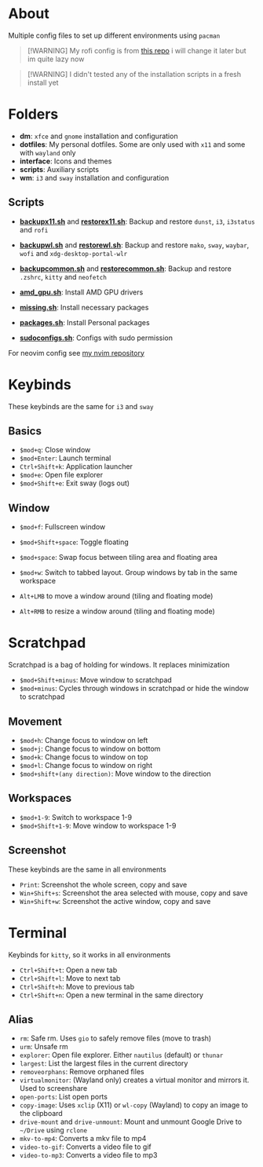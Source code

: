 # About
Multiple config files to set up different environments using `pacman`

>[!WARNING] My rofi config is from [this repo](https://github.com/sayoohnara/bspwm-dots)
> i will change it later but im quite lazy now

>[!WARNING] I didn't tested any of the installation scripts in a fresh install yet

# Folders
- **dm**: `xfce` and `gnome` installation and configuration
- **dotfiles**: My personal dotfiles. Some are only used with `x11` and some with `wayland` only
- **interface**: Icons and themes
- **scripts**: Auxiliary scripts
- **wm**: `i3` and `sway` installation and configuration

## Scripts
- **[backupx11.sh](dotfiles/backupx11.sh)** and **[restorex11.sh](dotfiles/restorex11.sh)**: Backup and restore `dunst`, `i3`, `i3status` and `rofi`
- **[backupwl.sh](dotfiles/backupwl.sh)** and **[restorewl.sh](dotfiles/restorewl.sh)**: Backup and restore `mako`, `sway`, `waybar`, `wofi` and `xdg-desktop-portal-wlr`
- **[backupcommon.sh](dotfiles/backupcommon.sh)** and **[restorecommon.sh](dotfiles/restorecommon.sh)**: Backup and restore `.zshrc`, `kitty` and `neofetch`

- **[amd_gpu.sh](scripts/amd_gpu.sh)**: Install AMD GPU drivers
- **[missing.sh](scripts/missing.sh)**: Install necessary packages
- **[packages.sh](scripts/packages.sh)**: Install Personal packages
- **[sudoconfigs.sh](scripts/sudoconfigs.sh)**: Configs with sudo permission

For neovim config see [my nvim repository](https://github.com/vaaako/nvim)

# Keybinds
These keybinds are the same for `i3` and `sway`

## Basics
- `$mod+q`: Close window
- `$mod+Enter`: Launch terminal
- `Ctrl+Shift+k`: Application launcher
- `$mod+e`: Open file explorer
- `$mod+Shift+e`: Exit sway (logs out)

## Window
- `$mod+f`: Fullscreen window
- `$mod+Shift+space`: Toggle floating
- `$mod+space`: Swap focus between tiling area and floating area
- `$mod+w`: Switch to tabbed layout. Group windows by tab in the same workspace

- `Alt+LMB` to move a window around (tiling and floating mode)
- `Alt+RMB` to resize a window around (tiling and floating mode)

# Scratchpad
Scratchpad is a bag of holding for windows. It replaces minimization

- `$mod+Shift+minus`: Move window to scratchpad
- `$mod+minus`: Cycles through windows in scratchpad or hide the window to scratchpad

## Movement
- `$mod+h`: Change focus to window on left
- `$mod+j`: Change focus to window on bottom
- `$mod+k`: Change focus to window on top
- `$mod+l`: Change focus to window on right
- `$mod+shift+(any direction)`: Move window to the direction

## Workspaces
- `$mod+1-9`: Switch to workspace 1-9
- `$mod+Shift+1-9`: Move window to workspace 1-9

## Screenshot
These keybinds are the same in all environments

- `Print`: Screenshot the whole screen, copy and save
- `Win+Shift+s`: Screenshot the area selected with mouse, copy and save
- `Win+Shift+w`: Screenshot the active window, copy and save

# Terminal
Keybinds for `kitty`, so it works in all environments

- `Ctrl+Shift+t`: Open a new tab
- `Ctrl+Shift+l`: Move to next tab
- `Ctrl+Shift+h`: Move to previous tab
- `Ctrl+Shift+n`: Open a new terminal in the same directory

## Alias
- `rm`: Safe rm. Uses `gio` to safely remove files (move to trash)
- `urm`: Unsafe rm
- `explorer`: Open file explorer. Either `nautilus` (default) or `thunar`
- `largest`: List the largest files in the current directory
- `removeorphans`: Remove orphaned files
- `virtualmonitor`: (Wayland only) creates a virtual monitor and mirrors it. Used to screenshare
- `open-ports`: List open ports
- `copy-image`: Uses `xclip` (X11) or `wl-copy` (Wayland) to copy an image to the clipboard
- `drive-mount` and `drive-unmount`: Mount and unmount Google Drive to `~/Drive` using `rclone`
- `mkv-to-mp4`: Converts a mkv file to mp4
- `video-to-gif`: Converts a video file to gif
- `video-to-mp3`: Converts a video file to mp3

